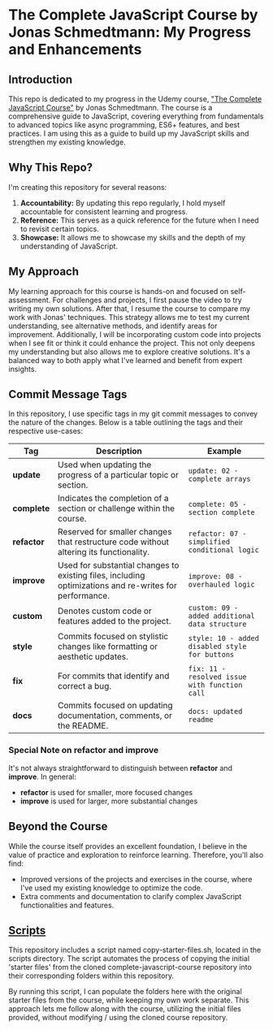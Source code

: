 # The Complete JavaScript Course by Jonas Schmedtmann: My Progress and Enhancements

## Introduction

This repo is dedicated to my progress in the Udemy course, ["The Complete JavaScript Course"](https://www.udemy.com/course/the-complete-javascript-course/) by Jonas Schmedtmann. The course is a comprehensive guide to JavaScript, covering everything from fundamentals to advanced topics like async programming, ES6+ features, and best practices. I am using this as a guide to build up my JavaScript skills and strengthen my existing knowledge.

## Why This Repo?

I'm creating this repository for several reasons:

1. **Accountability:** By updating this repo regularly, I hold myself accountable for consistent learning and progress.
2. **Reference:** This serves as a quick reference for the future when I need to revisit certain topics.
3. **Showcase:** It allows me to showcase my skills and the depth of my understanding of JavaScript.

## My Approach

My learning approach for this course is hands-on and focused on self-assessment. For challenges and projects, I first pause the video to try writing my own solutions. After that, I resume the course to compare my work with Jonas' techniques. This strategy allows me to test my current understanding, see alternative methods, and identify areas for improvement. Additionally, I will be incorporating custom code into projects when I see fit or think it could enhance the project. This not only deepens my understanding but also allows me to explore creative solutions. It's a balanced way to both apply what I've learned and benefit from expert insights.

## Commit Message Tags

In this repository, I use specific tags in my git commit messages to convey the nature of the changes. Below is a table outlining the tags and their respective use-cases:

| Tag       | Description                                                                                          | Example                                     |
|-----------|------------------------------------------------------------------------------------------------------|---------------------------------------------|
| **update**    | Used when updating the progress of a particular topic or section.                                       | `update: 02 - complete arrays`              |
| **complete**  | Indicates the completion of a section or challenge within the course.                                   | `complete: 05 - section complete`           |
| **refactor**  | Reserved for smaller changes that restructure code without altering its functionality.                   | `refactor: 07 - simplified conditional logic`|
| **improve**   | Used for substantial changes to existing files, including optimizations and re-writes for performance.  | `improve: 08 - overhauled logic`             |
| **custom**    | Denotes custom code or features added to the project.                                                  | `custom: 09 - added additional data structure`|
| **style**     | Commits focused on stylistic changes like formatting or aesthetic updates.                             | `style: 10 - added disabled style for buttons`|
| **fix**       | For commits that identify and correct a bug.                                                           | `fix: 11 - resolved issue with function call`|
| **docs**      | Commits focused on updating documentation, comments, or the README.                                     | `docs: updated readme`|

### Special Note on **refactor** and **improve**
It's not always straightforward to distinguish between **refactor** and **improve**. In general:
- **refactor** is used for smaller, more focused changes
- **improve** is used for larger, more substantial changes

## Beyond the Course

While the course itself provides an excellent foundation, I believe in the value of practice and exploration to reinforce learning. Therefore, you'll also find:

- Improved versions of the projects and exercises in the course, where I've used my existing knowledge to optimize the code.
- Extra comments and documentation to clarify complex JavaScript functionalities and features.

## [Scripts](scripts)

This repository includes a script named copy-starter-files.sh, located in the scripts directory. The script automates the process of copying the initial 'starter files' from the cloned complete-javascript-course repository into their corresponding folders within this repository.

By running this script, I can populate the folders here with the original starter files from the course, while keeping my own work separate. This approach lets me follow along with the course, utilizing the initial files provided, without modifying / using the cloned course repository.
